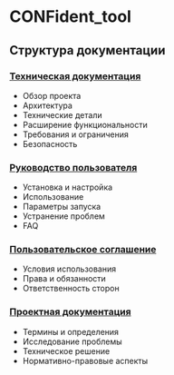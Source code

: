 # CONFident_tool

## Структура документации

### [Техническая документация](docs/documentation.md)
- Обзор проекта
- Архитектура
- Технические детали
- Расширение функциональности
- Требования и ограничения
- Безопасность

### [Руководство пользователя](docs/manual.md)
- Установка и настройка
- Использование
- Параметры запуска
- Устранение проблем
- FAQ

### [Пользовательское соглашение](docs/user_agreement.md)
- Условия использования
- Права и обязанности
- Ответственность сторон

### [Проектная документация](docs/project.txt)
- Термины и определения
- Исследование проблемы
- Техническое решение
- Нормативно-правовые аспекты
